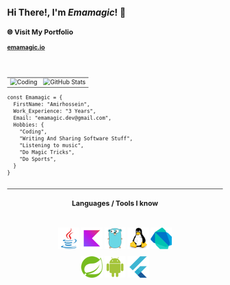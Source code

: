 ## Hi There!, I'm *Emamagic*! :wave:


### 🌐 Visit My Portfolio  
[**emamagic.io**](https://emamagic.github.io/)  

<br/>
<br/>


<div align="center">
  
</div>

<table>
  <tr>
    <td>
      <img src="https://media.giphy.com/media/13HgwGsXF0aiGY/giphy.gif" width="400" alt="Coding">
    </td>
    <td>
      <img src="https://github-readme-stats.vercel.app/api?username=emamagic&show_icons=true&theme=radical" width="400" alt="GitHub Stats">
    </td>
  </tr>
</table>
  
```
const Emamagic = {
  FirstName: "Amirhossein",
  Work_Experience: "3 Years",
  Email: "emamagic.dev@gmail.com",
  Hobbies: {
    "Coding",
    "Writing And Sharing Software Stuff",
    "Listening to music",
    "Do Magic Tricks",
    "Do Sports",
  }
}
   
```


---
<div align="center">

### Languages / Tools I know

</div>
<br />
<p align="center">
<img src="https://raw.githubusercontent.com/devicons/devicon/master/icons/java/java-original.svg" width="50px" height="50px" alt="Java"/>
<img src="https://raw.githubusercontent.com/devicons/devicon/master/icons/kotlin/kotlin-original.svg" width="50px" height="50px" alt="Kotlin"/>
<img src="https://raw.githubusercontent.com/devicons/devicon/master/icons/go/go-original.svg" width="50px" height="50px" alt="Golang"/>
<img src="https://raw.githubusercontent.com/devicons/devicon/master/icons/linux/linux-original.svg" width="50px" height="50px" alt="Linux"/>
<img src="https://raw.githubusercontent.com/devicons/devicon/master/icons/dart/dart-original.svg" width="50px" height="50px" alt="Dart"/>
</p>
<p align="center">
  <img src="https://raw.githubusercontent.com/devicons/devicon/master/icons/spring/spring-original.svg" width="50px" height="50px" alt="Spring" title="Spring"/>
  <img src="https://raw.githubusercontent.com/devicons/devicon/master/icons/android/android-original.svg" width="50px" height="50px" alt="Android" title="Android"/>
  <img src="https://raw.githubusercontent.com/devicons/devicon/master/icons/flutter/flutter-original.svg" width="50px" height="50px" alt="Flutter" title="Flutter"/>
</p>
<br />
<br />




